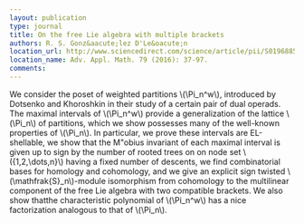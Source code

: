 ```yaml
---
layout: publication
type: journal
title: On the free Lie algebra with multiple brackets
authors: R. S. Gonz&aacute;lez D'Le&oacute;n
location_url: http://www.sciencedirect.com/science/article/pii/S0196885816000336/
location_name: Adv. Appl. Math. 79 (2016): 37-97.
comments: 
--- 
```



We consider the poset of weighted partitions \\(\Pi_n^w\\),  introduced by Dotsenko and Khoroshkin in 
their study of a certain pair of dual operads.   The maximal intervals of  \\(\Pi_n^w\\) provide a 
generalization of the lattice \\(\Pi_n\\) of  partitions,  which we show possesses many of the
well-known properties of \\(\Pi_n\\). In particular,  we prove these intervals are EL-shellable, 
we show that the M\"obius invariant of each maximal interval is given up to sign by the number of
rooted trees on on node set \\(\{1,2,\dots,n\}\\) having a fixed number of descents,  we
find combinatorial bases for homology and cohomology, and we give an explicit sign twisted
\\(\mathfrak{S}_n\\)-module isomorphism from cohomology to the multilinear component of the free 
Lie algebra with two compatible brackets.  We  also show thatthe characteristic polynomial of 
\\(\Pi_n^w\\) has a nice factorization analogous to that of  \\(\Pi_n\\).